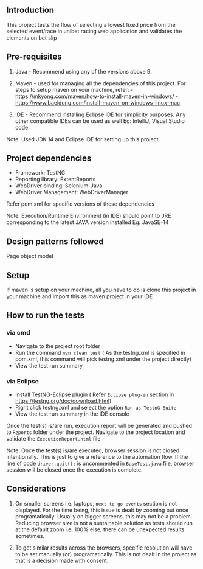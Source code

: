 ## Introduction
This project tests the flow of selecting a lowest fixed price from the selected event/race in unibet racing web application and validates the elements on bet slip

## Pre-requisites
1) Java  - Recommend using any of the versions above 9.

2) Maven - used for managing all the dependencies of this project. 
   For steps to setup maven on your machine, refer:
        - https://mkyong.com/maven/how-to-install-maven-in-windows/
        - https://www.baeldung.com/install-maven-on-windows-linux-mac
        
3) IDE - Recommend installing Eclipse IDE for simplicity purposes. Any other compatible IDEs can be used as well Eg: IntelliJ, Visual Studio code

Note: Used JDK 14 and Eclipse IDE for setting up this project.

## Project dependencies
* Framework: TestNG
* Reporting library: ExtentReports
* WebDriver binding: Selenium-Java
* WebDriver Management: WebDriverManager

Refer pom.xml for specific versions of these dependencies

Note: Execution/Runtime Environment (in IDE) should point to JRE corresponding to the latest JAVA version installed Eg: JavaSE-14

## Design patterns followed
Page object model

## Setup
If maven is setup on your machine, all you have to do is clone this project in your machine and import this as maven project in your IDE


## How to run the tests
### via cmd
- Navigate to the project root folder
- Run the command `mvn clean test` ( As the testng.xml is specified in pom.xml, this command will pick testng.xml under the project directly)
- View the test run summary

### via Eclipse
- Install TestNG-Eclipse plugin ( Refer `Eclipse plug-in` section in https://testng.org/doc/download.html)
- Right click testng.xml and select the option `Run as TestnG Suite`
- View the test run summary in the IDE console

Once the test(s) is/are run, execution report will be generated and pushed to `Reports` folder under the project. Navigate to the project location and validate the `ExecutionReport.html` file

Note: Once the test(s) is/are executed, browser session is not closed intentionally. This is just to give a reference to the automation flow. If the line of code `driver.quit();` is uncommented in `BaseTest.java` file, browser session will be closed once the execution is complete.


## Considerations
1) On smaller screens i.e. laptops, `next to go events` section is not displayed. For the time being, this issue is dealt by zooming out once programatically. Usually on bigger screens, this may not be a problem. Reducing browser size is not a sustainable solution as tests should run at the default zoom i.e. 100% else, there can be unexpected results sometimes.

2) To get similar results across the browsers, specific resolution will have to be set manually (or) programatically. This is not dealt in the project as that is a decision made with consent.
